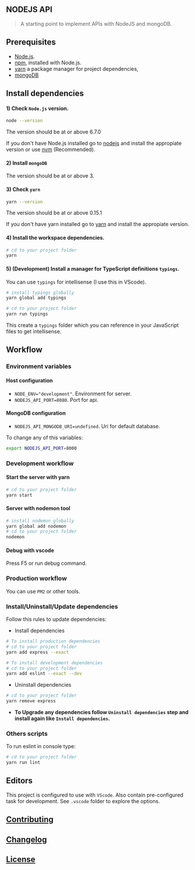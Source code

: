 ## NODEJS API

> A starting point to implement APIs with NodeJS and mongoDB.


## Prerequisites

- [Node.js](https://nodejs.org/en/download/).
- [npm](https://www.npmjs.com/), installed with Node.js.
- [yarn](https://yarnpkg.com/) a package manager for project dependencies,
- [mongoDB](https://www.mongodb.com/download-center?jmp=nav#community)

## Install dependencies

#### 1) Check `Node.js` version.
```sh
node --version
```
The version should be at or above 6.7.0

If you don't have Node.js installed go to [nodejs](https://nodejs.org/en/download/) and install the appropiate version or use [nvm](http://www.sergiolepore.net/2014/06/30/nvm-instalando-y-usando-node-version-manager/) (Recommended).

#### 2) Install `mongoDB`
The version should be at or above 3.

#### 3) Check `yarn`
```sh
yarn --version
```
The version should be at or above 0.15.1

If you don't have yarn installed go to [yarn](https://yarnpkg.com/en/docs/install) and install the appropiate version.

#### 4) Install the workspace dependencies.
```sh
# cd to your project folder
yarn
```

#### 5) (Development) Install a manager for TypeScript definitions `typings`.
You can use `typings` for intellisense (I use this in VScode).

```sh
# install typings globally
yarn global add typings

# cd to your project folder
yarn run typings
```
This create a `typings` folder which you can reference in your JavaScript files to get intellisense.


## Workflow

### Environment variables

#### Host configuration
- `NODE_ENV="development"`. Environment for server.
- `NODEJS_API_PORT=8080`. Port for api.

#### MongoDB configuration
- `NODEJS_API_MONGODB_URI=undefined`. Uri for default database.

To change any of this variables:

```sh
export NODEJS_API_PORT=8000
```

### Development workflow

#### Start the server with yarn
```sh
# cd to your project folder
yarn start
```

#### Server with nodemon tool
```sh
# install nodemon globally
yarn global add nodemon
# cd to your project folder
nodemon
```

#### Debug with vscode
Press F5 or run debug command.


### Production workflow
You can use `PM2` or other tools.

### Install/Uninstall/Update dependencies
Follow this rules to update dependencies:

- Install dependencies

```sh
# To install production dependencies
# cd to your project folder
yarn add express --exact
```
```sh
# To install development dependencies
# cd to your project folder
yarn add eslint --exact --dev
```

- Uninstall dependencies

```sh
# cd to your project folder
yarn remove express
```

- **To Upgrade any dependencies follow `Uninstall dependencies` step and install again like `Install dependencies`.**

### Others scripts

To run eslint in console type:

```sh
# cd to your project folder
yarn run lint
```

## Editors
This project is configured to use with `VScode`. Also contain pre-configured task for development. See `.vscode` folder to explore the options.


## [Contributing](CONTRIBUTING.md)


## [Changelog](CHANGELOG.md)


## [License](LICENSE.md)